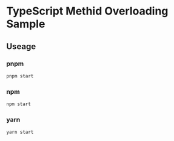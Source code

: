 # TypeScript Methid Overloading Sample

## Useage

### pnpm

```sh
pnpm start
```

### npm

```sh
npm start
```

### yarn

```sh
yarn start
```
